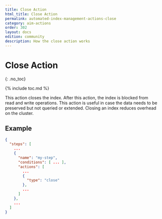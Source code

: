 ```yaml
---
title: Close Action
html_title: Close Action
permalink: automated-index-management-actions-close
category: aim-actions
order: 302
layout: docs
edition: community
description: How the close action works
---
```

<!--- Copyright 2023 floragunn GmbH -->

# Close Action
{: .no_toc}

{% include toc.md %}

This action closes the index. After this action, the index is blocked from read and write operations.
This action is useful in case the data needs to be preserved but not queried or extended.
Closing an index reduces overhead on the cluster.

## Example

```json
{
  "steps": [
    ...
    {
      "name": "my-step",
      "conditions": [ ... ],
      "actions": [
        ...
        {
          "type": "close"
        },
        ...
      ]
    },
    ...
  ]
}
```
